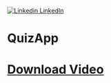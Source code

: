[![Linkedin](https://i.stack.imgur.com/gVE0j.png) LinkedIn](https://fr.linkedin.com/in/vishal-kalola?trk=profile-badge)
&nbsp;

# QuizApp

<h1><a href="https://raw.githubusercontent.com/vishalkalola1/ExamRestAngular/master/Vishal%20Kalola%20java%20Project%20-%20720.mov?token=AGJO4PPMBRMEWXNJZEIMROC6TGRRQ"> Download Video </a></h1>


